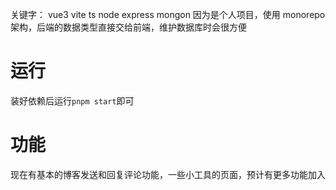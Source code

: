 关键字： vue3 vite ts node express mongon
因为是个人项目，使用 monorepo 架构，后端的数据类型直接交给前端，维护数据库时会很方便

# 运行

装好依赖后运行`pnpm start`即可

# 功能

现在有基本的博客发送和回复评论功能，一些小工具的页面，预计有更多功能加入
